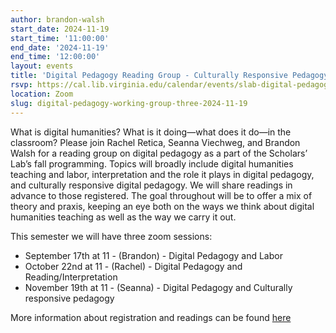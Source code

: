 ```yaml
---
author: brandon-walsh
start_date: 2024-11-19
start_time: '11:00:00'
end_date: '2024-11-19'
end_time: '12:00:00'
layout: events
title: 'Digital Pedagogy Reading Group - Culturally Responsive Pedagogy'
rsvp: https://cal.lib.virginia.edu/calendar/events/slab-digital-pedagogy-reading-group
location: Zoom
slug: digital-pedagogy-working-group-three-2024-11-19
---
```

What is digital humanities? What is it doing—what does it do—in the classroom? Please join Rachel Retica, Seanna Viechweg, and Brandon Walsh for a reading group on digital pedagogy as a part of the Scholars’ Lab’s fall programming. Topics will broadly include digital humanities teaching and labor, interpretation and the role it plays in digital pedagogy, and culturally responsive digital pedagogy. We will share readings in advance to those registered. The goal throughout will be to offer a mix of theory and praxis, keeping an eye both on the ways we think about digital humanities teaching as well as the way we carry it out.

This semester we will have three zoom sessions:

* September 17th at 11 - (Brandon) - Digital Pedagogy and Labor 
* October 22nd at 11 - (Rachel) - Digital Pedagogy and Reading/Interpretation
* November 19th at 11 - (Seanna) - Digital Pedagogy and Culturally responsive pedagogy

More information about registration and readings can be found [here](https://cal.lib.virginia.edu/calendar/events/slab-digital-pedagogy-reading-group)